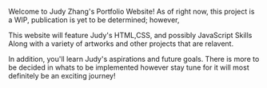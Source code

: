 Welcome to Judy Zhang's Portfolio Website!
As of right now, this project is a WIP, publication is yet to be determined; however,

This website will feature Judy's HTML,CSS, and possibly JavaScript Skills
Along with a variety of artworks and other projects that are relavent. 

In addition, you'll learn Judy's aspirations and future goals. There is more
to be decided in whats to be implemented however stay tune for it will most definitely be
an exciting journey!
